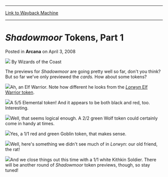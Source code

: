 
---
[Link to Wayback Machine](https://web.archive.org/web/20210429043730/https://magic.wizards.com/en/articles/archive/arcana/shadowmoor-tokens-part-1-2008-04-03)

[_metadata_:author]:- "Wizards of the Coast"
[_metadata_:description]:- "The previews for Shadowmoor are going pretty well so far, don't you think? But so far we've only previewed the cards. How about some tokens? Ah, an Elf Warrior. Note how different he looks from the Lorwyn Elf Warrior token. A 5/5 Elemental token! And it appears to be both black and red, too. Interesting. Well, that seems logical enough. A 2/2 green Wolf token could certainly"
[_metadata_:generator]:- "Drupal 7 (http://drupal.org)"
[_metadata_:node]:- "603506"
[_metadata_:publish_date]:- "2008-04-03"
[_metadata_:source]:- "div-main-content"
[_metadata_:title]:- "Shadowmoor Tokens, Part 1"
[_metadata_:wayback_capture_timestamp]:- "2021-04-29 04:37:30"
[_metadata_:wayback_raw_url]:- "https://web.archive.org/web/20210429043730id_/https://magic.wizards.com/en/articles/archive/arcana/shadowmoor-tokens-part-1-2008-04-03"
[_metadata_:wayback_url]:- "https://magic.wizards.com/en/articles/archive/arcana/shadowmoor-tokens-part-1-2008-04-03"
---


*Shadowmoor* Tokens, Part 1
===========================



 Posted in **Arcana**
 on April 3, 2008 






![](https://media.magic.wizards.com/styles/auth_small/public/images/person/wizards_author.jpg)
By Wizards of the Coast











The previews for *Shadowmoor* are going pretty well so far, don't you think? But so far we've only previewed the *cards.* How about some tokens?


![](https://media.magic.wizards.com/image_legacy_migration/magic/images/mtgcom/arcana1000/1561_SHMToken1.jpg)Ah, an Elf Warrior. Note how different he looks from the [*Lorwyn* Elf Warrior token](http://archive.wizards.com/Magic/Magazine/Article.aspx?x=magic/images/mtgcom/arcana1000/1561_LRWElfWarrior.jpg). 


![](https://media.magic.wizards.com/image_legacy_migration/magic/images/mtgcom/arcana1000/1561_SHMToken2.jpg)A 5/5 Elemental token! And it appears to be both black and red, too. Interesting.


![](https://media.magic.wizards.com/image_legacy_migration/magic/images/mtgcom/arcana1000/1561_SHMToken3.jpg)Well, that seems logical enough. A 2/2 green Wolf token could certainly come in handy at times.


![](https://media.magic.wizards.com/image_legacy_migration/magic/images/mtgcom/arcana1000/1561_SHMToken4.jpg)Yes, a 1/1 red and green Goblin token, that makes sense.


![](https://media.magic.wizards.com/image_legacy_migration/magic/images/mtgcom/arcana1000/1561_SHMToken5.jpg)Well, here's something we didn't see much of in *Lorwyn*: our old friend, the rat!


![](https://media.magic.wizards.com/image_legacy_migration/magic/images/mtgcom/arcana1000/1561_SHMToken6.jpg)And we close things out this time with a 1/1 white Kithkin Soldier. There will be another round of *Shadowmoor* token previews, though, so stay tuned!







